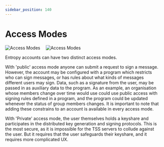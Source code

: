 ```yaml
---
sidebar_position: 140
---
```


# Access Modes

![Access Modes](/img/public-private-permissioned-dark.svg#gh-dark-mode-only)&ensp;&ensp;
![Access Modes](/img/public-private-permissioned-light.svg#gh-light-mode-only)&ensp;&ensp;

Entropy accounts can have two distinct access modes.

With 'public' access mode anyone can submit a request to sign a message. However, the account may be configured with a program which restricts who can sign messages, or has rules about what kinds of messages different users may sign. Data, such as a signature from the user, may be passed in as auxiliary data to the program. As an example, an organisation whose members change over time would use could use public access with signing rules defined in a program, and the program could be updated whenever the status of group members changes. It is important to note that adding these constrains to an account is available in every access mode.

With 'Private' access mode, the user themselves holds a keyshare and participates in the distributed key generation and signing protocols. This is the most secure, as it is impossible for the TSS servers to collude against the user. But it requires that the user safeguards their keyshare, and it requires more complicated UX.
